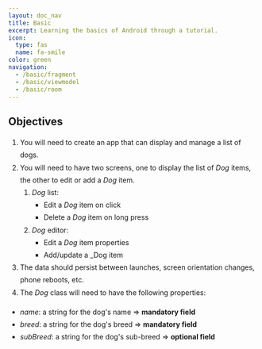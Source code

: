 ```yaml
---
layout: doc_nav
title: Basic
excerpt: Learning the basics of Android through a tutorial.
icon:
  type: fas
  name: fa-smile
color: green
navigation:
  - /basic/fragment
  - /basic/viewmodel
  - /basic/room
---
```


## Objectives

<div class="text-left" style="line-height: 180%;">

1. You will need to create an app that can display and manage a list of dogs.
2. You will need to have two screens, one to display the list of _Dog_ items, the other to edit or add a _Dog_ item.
     1. _Dog_ list:
        - Edit a _Dog_ item on click
        - Delete a _Dog_ item on long press 
     2. _Dog_ editor:
        - Edit a _Dog_ item properties
        - Add/update a _Dog item
3. The data should persist between launches, screen orientation changes, phone reboots, etc.
4. The _Dog_ class will need to have the following properties:
  - _name_: a string for the dog's name => **mandatory field**
  - _breed_: a string for the dog's breed => **mandatory field**
  - _subBreed_: a string for the dog's sub-breed => **optional field**

</div>
